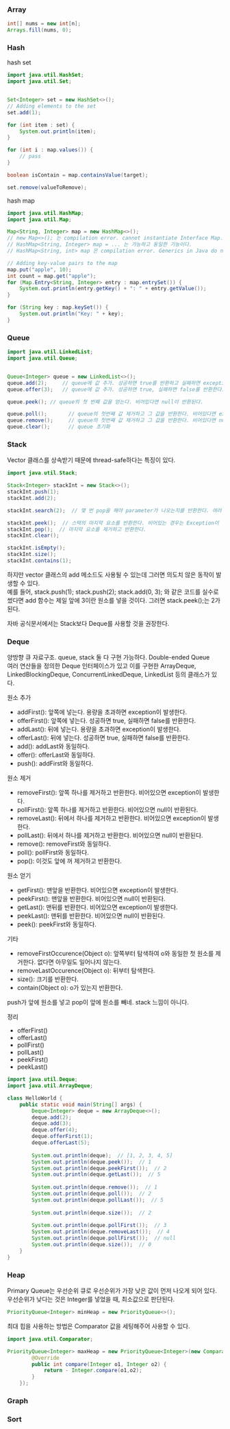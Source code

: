 ### Array

```java
int[] nums = new int[n];
Arrays.fill(nums, 0);
```

### Hash

hash set

```java
import java.util.HashSet;
import java.util.Set;


Set<Integer> set = new HashSet<>();
// Adding elements to the set
set.add(1);

for (int item : set) {
    System.out.println(item);
}

for (int i : map.values()) {
    // pass
}

boolean isContain = map.containsValue(target);

set.remove(valueToRemove);
```

hash map

```java
import java.util.HashMap;
import java.util.Map;

Map<String, Integer> map = new HashMap<>();  
// new Map<>(); 는 compilation error. cannot instantiate Interface Map.
// HashMap<String, Integer> map = ... 는 가능하고 동일한 기능이다.
// HashMap<String, int> map 은 compilation error. Generics in Java do not support primitive types; they only support reference types

// Adding key-value pairs to the map
map.put("apple", 10);
int count = map.get("apple");
for (Map.Entry<String, Integer> entry : map.entrySet()) {
    System.out.println(entry.getKey() + ": " + entry.getValue());
}

for (String key : map.keySet()) {
    System.out.println("Key: " + key);
}

```


### Queue

```java
import java.util.LinkedList;
import java.util.Queue;


Queue<Integer> queue = new LinkedList<>();
queue.add(2);     // queue에 값 추가. 성공하면 true를 반환하고 실패하면 exception이 발생한다.
queue.offer(3);   // queue에 값 추가. 성공하면 true, 실패하면 false를 반환한다.

queue.peek(); // queue의 첫 번째 값을 얻는다. 비어있다면 null이 반환된다.

queue.poll();       // queue의 첫번째 값 제거하고 그 값을 반환한다. 비어있다면 exception이 반환된다.
queue.remove();     // queue의 첫번째 값 제거하고 그 값을 반환한다. 비어있다면 null이 반환된다.
queue.clear();      // queue 초기화

```


### Stack

Vector 클래스를 상속받기 때문에 thread-safe하다는 특징이 있다.

```java
import java.util.Stack;

Stack<Integer> stackInt = new Stack<>();
stackInt.push(1);
stackInt.add(2);

stackInt.search(2);  // 몇 번 pop을 해야 parameter가 나오는지를 반환한다. 여러 개인 경우 처음으로 나오는 순서를 반환한다. 값이 없는 경우 -1이 반환된다. 맨 뒤에 있는 경우는 1이 반환된다.

stackInt.peek();  // 스택의 마지막 요소를 반환한다. 비어있는 경우는 Exception이 발생한다.
stackInt.pop();  // 마지막 요소를 제거하고 반환한다.
stackInt.clear();

stackInt.isEmpty();  
stackInt.size();
stackInt.contains(1);
```

하지만 vector 클래스의 add 메소드도 사용될 수 있는데 그러면 의도치 않은 동작이 발생할 수 있다.   
예를 들어, stack.push(1); stack.push(2); stack.add(0, 3); 와 같은 코드를 실수로 썼다면 add 함수는 제일 앞에 3이란 원소를 넣을 것이다. 그러면 stack.peek();는 2가 된다.

자바 공식문서에서는 Stack보다 Deque를 사용할 것을 권장한다.


### Deque

양방향 큐 자료구조. queue, stack 둘 다 구현 가능하다. Double-ended Queue   
여러 연산들을 정의한 Deque 인터페이스가 있고 이를 구현한 ArrayDeque, LinkedBlockingDeque, ConcurrentLinkedDeque, LinkedList 등의 클래스가 있다. 

원소 추가
- addFirst(): 앞쪽에 넣는다. 용량을 초과하면 exception이 발생한다.
- offerFirst(): 앞쪽에 넣는다. 성공하면 true, 실패하면 false를 반환한다.
- addLast(): 뒤에 넣는다. 용량을 초과하면 exception이 발생한다.
- offerLast(): 뒤에 넣는다. 성공하면 true, 실패하면 false를 반환한다.
- add(): addLast와 동일하다.
- offer(): offerLast와 동일하다.
- push(): addFirst와 동일하다. 

원소 제거
- removeFirst(): 앞쪽 하나를 제거하고 반환한다. 비어있으면 exception이 발생한다.
- pollFirst(): 앞쪽 하나를 제거하고 반환한다. 비어있으면 null이 반환된다.
- removeLast(): 뒤에서 하나를 제거하고 반환한다. 비어있으면 exception이 발생한다.
- pollLast(): 뒤에서 하나를 제거하고 반환한다. 비어있으면 null이 반환된다.
- remove(): removeFirst와 동일하다.
- poll(): pollFirst와 동일하다.
- pop(): 이것도 앞에 꺼 제거하고 반환한다.

원소 얻기
- getFirst(): 맨앞을 반환한다. 비어있으면 exception이 발생한다.
- peekFirst(): 맨앞을 반환한다. 비어있으면 null이 반환된다.
- getLast(): 맨뒤를 반환한다. 비어있으면 exception이 발생한다.
- peekLast(): 맨뒤를 반환한다. 비어있으면 null이 반환된다.
- peek(): peekFirst와 동일하다.

기타
- removeFirstOccurence(Object o): 앞쪽부터 탐색하여 o와 동일한 첫 원소를 제거한다. 없다면 아무일도 일어나지 않는다.
- removeLastOccurence(Object o): 뒤부터 탐색한다.
- size(): 크기를 반환한다.
- contain(Object o): o가 있는지 반환한다.


push가 앞에 원소를 넣고 pop이 앞에 원소를 빼네. stack 느낌이 아니다.

정리

- offerFirst()
- offerLast()
- pollFirst()
- pollLast()
- peekFirst()
- peekLast()



```java
import java.util.Deque;
import java.util.ArrayDeque;

class HelloWorld {
    public static void main(String[] args) {
        Deque<Integer> deque = new ArrayDeque<>();
        deque.add(2);
        deque.add(3);
        deque.offer(4);
        deque.offerFirst(1);
        deque.offerLast(5);
        
        System.out.println(deque);  // [1, 2, 3, 4, 5]
        System.out.println(deque.peek());  // 1
        System.out.println(deque.peekFirst());  // 2
        System.out.println(deque.getLast());  // 5
        
        System.out.println(deque.remove());  // 1
        System.out.println(deque.poll());  // 2
        System.out.println(deque.pollLast());  // 5
        
        System.out.println(deque.size());  // 2
        
        System.out.println(deque.pollFirst());  // 3
        System.out.println(deque.removeLast());  // 4
        System.out.println(deque.pollFirst());  // null
        System.out.println(deque.size());  // 0
    }
}
```



### Heap

Primary Queue는 우선순위 큐로 우선순위가 가장 낮은 값이 먼저 나오게 되어 있다.    
우선순위가 낮다는 것은 Integer를 넣었을 때, 최소값으로 판단된다.

```java
PriorityQueue<Integer> minHeap = new PriorityQueue<>();

```

최대 힙을 사용하는 방법은 Comparator 값을 세팅해주어 사용할 수 있다.

```java
import java.util.Comparator;

PriorityQueue<Integer> maxHeap = new PriorityQueue<Integer>(new Comparator<Integer>() {
        @Override
        public int compare(Integer o1, Integer o2) {
            return - Integer.compare(o1,o2);
        }
    });
```




### Graph


### Sort



